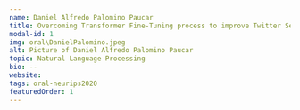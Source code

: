 ```yaml
---
name: Daniel Alfredo Palomino Paucar
title: Overcoming Transformer Fine-Tuning process to improve Twitter Sentiment Analysis for Spanish Dialects
modal-id: 1
img: oral\DanielPalomino.jpeg
alt: Picture of Daniel Alfredo Palomino Paucar
topic: Natural Language Processing
bio: --
website:
tags: oral-neurips2020
featuredOrder: 1
---
```

